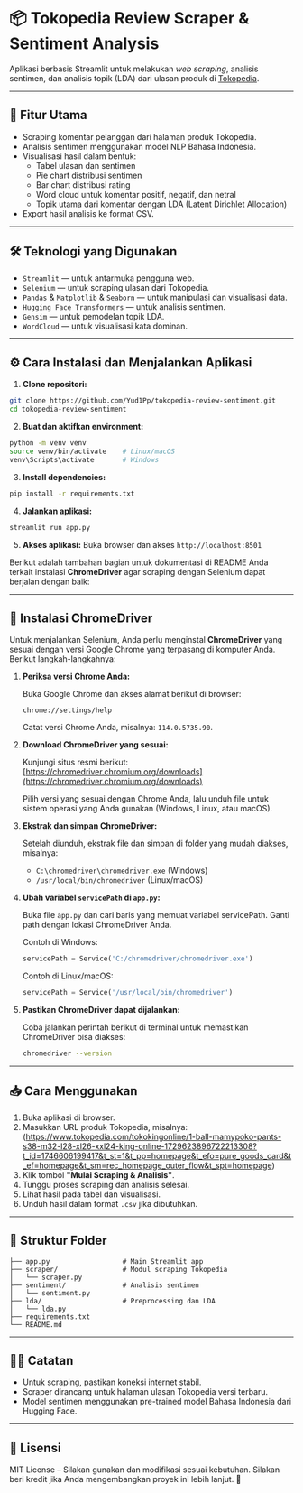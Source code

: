 
# 📦 Tokopedia Review Scraper & Sentiment Analysis

Aplikasi berbasis Streamlit untuk melakukan *web scraping*, analisis sentimen, dan analisis topik (LDA) dari ulasan produk di [Tokopedia](https://www.tokopedia.com).

---

## 🚀 Fitur Utama

- Scraping komentar pelanggan dari halaman produk Tokopedia.
- Analisis sentimen menggunakan model NLP Bahasa Indonesia.
- Visualisasi hasil dalam bentuk:
  - Tabel ulasan dan sentimen
  - Pie chart distribusi sentimen
  - Bar chart distribusi rating
  - Word cloud untuk komentar positif, negatif, dan netral
  - Topik utama dari komentar dengan LDA (Latent Dirichlet Allocation)
- Export hasil analisis ke format CSV.

---

## 🛠 Teknologi yang Digunakan

- `Streamlit` — untuk antarmuka pengguna web.
- `Selenium` — untuk scraping ulasan dari Tokopedia.
- `Pandas` & `Matplotlib` & `Seaborn` — untuk manipulasi dan visualisasi data.
- `Hugging Face Transformers` — untuk analisis sentimen.
- `Gensim` — untuk pemodelan topik LDA.
- `WordCloud` — untuk visualisasi kata dominan.

---

## ⚙️ Cara Instalasi dan Menjalankan Aplikasi

1. **Clone repositori:**

```bash
git clone https://github.com/Yud1Pp/tokopedia-review-sentiment.git
cd tokopedia-review-sentiment
````

2. **Buat dan aktifkan environment:**

```bash
python -m venv venv
source venv/bin/activate    # Linux/macOS
venv\Scripts\activate       # Windows
```

3. **Install dependencies:**

```bash
pip install -r requirements.txt
```

4. **Jalankan aplikasi:**

```bash
streamlit run app.py
```

5. **Akses aplikasi:**
   Buka browser dan akses `http://localhost:8501`

Berikut adalah tambahan bagian untuk dokumentasi di README Anda terkait instalasi **ChromeDriver** agar scraping dengan Selenium dapat berjalan dengan baik:

---

## 🔧 Instalasi ChromeDriver

Untuk menjalankan Selenium, Anda perlu menginstal **ChromeDriver** yang sesuai dengan versi Google Chrome yang terpasang di komputer Anda. Berikut langkah-langkahnya:

1. **Periksa versi Chrome Anda:**

   Buka Google Chrome dan akses alamat berikut di browser:

   ```
   chrome://settings/help
   ```

   Catat versi Chrome Anda, misalnya: `114.0.5735.90`.

2. **Download ChromeDriver yang sesuai:**

   Kunjungi situs resmi berikut:
   [https://chromedriver.chromium.org/downloads](https://chromedriver.chromium.org/downloads)

   Pilih versi yang sesuai dengan Chrome Anda, lalu unduh file untuk sistem operasi yang Anda gunakan (Windows, Linux, atau macOS).

3. **Ekstrak dan simpan ChromeDriver:**

   Setelah diunduh, ekstrak file dan simpan di folder yang mudah diakses, misalnya:

   * `C:\chromedriver\chromedriver.exe` (Windows)
   * `/usr/local/bin/chromedriver` (Linux/macOS)

4. **Ubah variabel `servicePath` di `app.py`:**

   Buka file `app.py` dan cari baris yang memuat variabel servicePath. Ganti path dengan lokasi ChromeDriver Anda.

   Contoh di Windows:

   ```python
   servicePath = Service('C:/chromedriver/chromedriver.exe')
   ```

   Contoh di Linux/macOS:

   ```python
   servicePath = Service('/usr/local/bin/chromedriver')
   ```

5. **Pastikan ChromeDriver dapat dijalankan:**

   Coba jalankan perintah berikut di terminal untuk memastikan ChromeDriver bisa diakses:

   ```bash
   chromedriver --version
   ```
---

## 📥 Cara Menggunakan

1. Buka aplikasi di browser.
2. Masukkan URL produk Tokopedia, misalnya:
(https://www.tokopedia.com/tokokingonline/1-ball-mamypoko-pants-s38-m32-l28-xl26-xxl24-king-online-1729623896722213308?t_id=1746606199417&t_st=1&t_pp=homepage&t_efo=pure_goods_card&t_ef=homepage&t_sm=rec_homepage_outer_flow&t_spt=homepage)
3. Klik tombol **"Mulai Scraping & Analisis"**.
4. Tunggu proses scraping dan analisis selesai.
5. Lihat hasil pada tabel dan visualisasi.
6. Unduh hasil dalam format `.csv` jika dibutuhkan.

---

## 📝 Struktur Folder

```
├── app.py                  # Main Streamlit app
├── scraper/                # Modul scraping Tokopedia
│   └── scraper.py
├── sentiment/              # Analisis sentimen
│   └── sentiment.py
├── lda/                    # Preprocessing dan LDA
│   └── lda.py
├── requirements.txt
└── README.md
```

---

## 👨‍💻 Catatan

* Untuk scraping, pastikan koneksi internet stabil.
* Scraper dirancang untuk halaman ulasan Tokopedia versi terbaru.
* Model sentimen menggunakan pre-trained model Bahasa Indonesia dari Hugging Face.

---

## 📄 Lisensi

MIT License – Silakan gunakan dan modifikasi sesuai kebutuhan.
Silakan beri kredit jika Anda mengembangkan proyek ini lebih lanjut. 🙌

